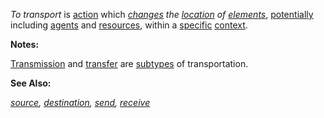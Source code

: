 *To transport* is [action](https://github.com/gcassel/Modular-Organization-Terminology/blob/master/terms/action.md) which *[changes](https://github.com/gcassel/Modular-Organization-Terminology/blob/master/terms/change.md) the [location](https://github.com/gcassel/Modular-Organization-Terminology/blob/master/terms/location.md) of [elements](https://github.com/gcassel/Modular-Organization-Terminology/blob/master/terms/element.md)*, [potentially](https://github.com/gcassel/Modular-Organization-Terminology/blob/master/terms/potential.md) including [agents](https://github.com/gcassel/Modular-Organization-Terminology/blob/master/terms/agent.md) and [resources](https://github.com/gcassel/Modular-Organization-Terminology/blob/master/terms/resource.md), within a [specific](https://github.com/gcassel/Modular-Organization-Terminology/blob/master/terms/specific.md) [context](https://github.com/gcassel/Modular-Organization-Terminology/blob/master/terms/context.md).

**Notes:**

[Transmission](https://github.com/gcassel/Modular-Organization-Terminology/blob/master/terms/transmit.md) and [transfer](https://github.com/gcassel/Modular-Organization-Terminology/blob/master/terms/transfer.md) are [subtypes](https://github.com/gcassel/Modular-Organization-Terminology/blob/master/terms/subtype.md) of transportation.

**See Also:** 

*[source](https://github.com/gcassel/Modular-Organization-Terminology/blob/master/terms/source.md), [destination](https://github.com/gcassel/Modular-Organization-Terminology/blob/master/terms/destination.md), [send](https://github.com/gcassel/Modular-Organization-Terminology/blob/master/terms/send.md), [receive](https://github.com/gcassel/Modular-Organization-Terminology/blob/master/terms/receive.md)*


